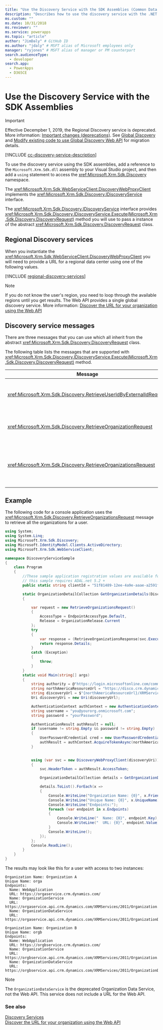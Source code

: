 ```yaml
---
title: "Use the Discovery Service with the SDK Assemblies (Common Data Service) | Microsoft Docs" # Intent and product brand in a unique string of 43-59 chars including spaces
description: "Describes how to use the discovery service with the .NET SDK assemblies." # 115-145 characters including spaces. This abstract displays in the search result.
ms.custom: ""
ms.date: 10/31/2018
ms.reviewer: ""
ms.service: powerapps
ms.topic: "article"
author: "JimDaly" # GitHub ID
ms.author: "jdaly" # MSFT alias of Microsoft employees only
manager: "ryjones" # MSFT alias of manager or PM counterpart
search.audienceType: 
  - developer
search.app: 
  - PowerApps
  - D365CE
---
```

# Use the Discovery Service with the SDK Assemblies

> [!IMPORTANT]
> Effective Decempber 1, 2019, the Regional Discovery service is deprecated. More information: [Important changes (deprecations)](/power-platform/important-changes-coming/). See [Global Discovery](/powerapps/developer/common-data-service/webapi/discover-url-organization-web-api) and [Modify existing code to use Global Discovery Web API](../discovery-orgsdk-to-webapi.md) for migration details.

[!INCLUDE [cc-discovery-service-description](../includes/cc-discovery-service-description.md)]


To use the discovery service using the SDK assemblies, add a reference to the `Microsoft.Xrm.Sdk.dll` assembly to your Visual Studio project, and then add a `using` statement to access the <xref:Microsoft.Xrm.Sdk.Discovery> namespace. 

The <xref:Microsoft.Xrm.Sdk.WebServiceClient.DiscoveryWebProxyClient> implements the <xref:Microsoft.Xrm.Sdk.Discovery.IDiscoveryService> interface.

The <xref:Microsoft.Xrm.Sdk.Discovery.IDiscoveryService> interface provides <xref:Microsoft.Xrm.Sdk.Discovery.IDiscoveryService.Execute(Microsoft.Xrm.Sdk.Discovery.DiscoveryRequest)> method you will use to pass a instance of the abstract <xref:Microsoft.Xrm.Sdk.Discovery.DiscoveryRequest> class.

## Regional Discovery services

When you instantiate the <xref:Microsoft.Xrm.Sdk.WebServiceClient.DiscoveryWebProxyClient> you will need to provide a URL for a regional data center using one of the following values.

[!INCLUDE [regional-discovery-services](../../../includes/regional-discovery-services.md)]

> [!NOTE]
> If you do not know the user's region, you need to loop through the available regions until you get results. The Web API provides a single global discovery service. More information: [Discover the URL for your organization using the Web API](../webapi/discover-url-organization-web-api.md)

## Discovery service messages

There are three messages that you can use which all inherit from the abstract <xref:Microsoft.Xrm.Sdk.Discovery.DiscoveryRequest> class.

 The following table lists the messages that are supported with <xref:Microsoft.Xrm.Sdk.Discovery.IDiscoveryService.Execute(Microsoft.Xrm.Sdk.Discovery.DiscoveryRequest)> method.  
  
|Message|Description|  
|-------------|-----------------|  
|<xref:Microsoft.Xrm.Sdk.Discovery.RetrieveUserIdByExternalIdRequest>|Retrieves the logged-on user's ID in Common Data Service|  
|<xref:Microsoft.Xrm.Sdk.Discovery.RetrieveOrganizationRequest>|Retrieves information about a single organization.|  
|<xref:Microsoft.Xrm.Sdk.Discovery.RetrieveOrganizationsRequest>|Retrieves information about all organizations to which the user belongs.|  

## Example

The following code for a console application uses the <xref:Microsoft.Xrm.Sdk.Discovery.RetrieveOrganizationsRequest> message to retrieve all the organizations for a user.

```csharp
using System;
using System.Linq;
using Microsoft.Xrm.Sdk.Discovery;
using Microsoft.IdentityModel.Clients.ActiveDirectory;
using Microsoft.Xrm.Sdk.WebServiceClient;

namespace DiscoveryServiceSample
{
    class Program
    {
        //These sample application registration values are available for all online instances.
        // this sample requires ADAL.net 5.2 + 
        public static string clientId = "51f81489-12ee-4a9e-aaae-a2591f45987d";

        static OrganizationDetailCollection GetOrganizationDetails(DiscoveryWebProxyClient svc)
        {

            var request = new RetrieveOrganizationsRequest()
            {
                AccessType = EndpointAccessType.Default,
                Release = OrganizationRelease.Current
            };
            try
            {
                var response = (RetrieveOrganizationsResponse)svc.Execute(request);
                return response.Details;
            }
            catch (Exception)
            {
                throw;
            }
        }
        static void Main(string[] args)
        {
            string authority = @"https://login.microsoftonline.com/common";
            string northAmericaResourceUrl = "https://disco.crm.dynamics.com";
            string discoveryUrl = $"{northAmericaResourceUrl}/XRMServices/2011/Discovery.svc/web";
            Uri discoveryUri = new Uri(discoveryUrl);

            AuthenticationContext authContext = new AuthenticationContext(authority, false);
            string username = "you@yourorg.onmicrosoft.com";
            string password = "yourPassword"; 

            AuthenticationResult authResult = null;
            if (username != string.Empty && password != string.Empty)
            {
                UserPasswordCredential cred = new UserPasswordCredential(username, password);
                authResult = authContext.AcquireTokenAsync(northAmericaResourceUrl, clientId, cred).Result;
            }

           
            using (var svc = new DiscoveryWebProxyClient(discoveryUri))
            {
                svc.HeaderToken = authResult.AccessToken;

                OrganizationDetailCollection details = GetOrganizationDetails(svc);

                details.ToList().ForEach(x =>
                {
                    Console.WriteLine("Organization Name: {0}", x.FriendlyName);
                    Console.WriteLine("Unique Name: {0}", x.UniqueName);
                    Console.WriteLine("Endpoints:");
                    foreach (var endpoint in x.Endpoints)
                    {
                        Console.WriteLine("  Name: {0}", endpoint.Key);
                        Console.WriteLine("  URL: {0}", endpoint.Value);
                    }
                    Console.WriteLine();
                });
            };
            Console.ReadLine();
        }
    }
}

```

The results may look like this for a user with access to two instances:

```
Organization Name: Organization A
Unique Name: orga
Endpoints:
  Name: WebApplication
  URL: https://orgaservice.crm.dynamics.com/
  Name: OrganizationService
  URL: https://orgaservice.api.crm.dynamics.com/XRMServices/2011/Organization.svc
  Name: OrganizationDataService
  URL: https://orgaservice.api.crm.dynamics.com/XRMServices/2011/OrganizationData.svc

Organization Name: Organization B
Unique Name: orgb
Endpoints:
  Name: WebApplication
  URL: https://orgbservice.crm.dynamics.com/
  Name: OrganizationService
  URL: https://orgbservice.api.crm.dynamics.com/XRMServices/2011/Organization.svc
  Name: OrganizationDataService
  URL: https://orgbservice.api.crm.dynamics.com/XRMServices/2011/OrganizationData.svc
```

> [!NOTE]
> The `OrganizationDataService` is the deprecated Organization Data Service, not the Web API. This service does not include a URL for the Web API.


### See also

[Discovery Services](../discovery-service.md)<br />
[Discover the URL for your organization using the Web API](../webapi/discover-url-organization-web-api.md)
